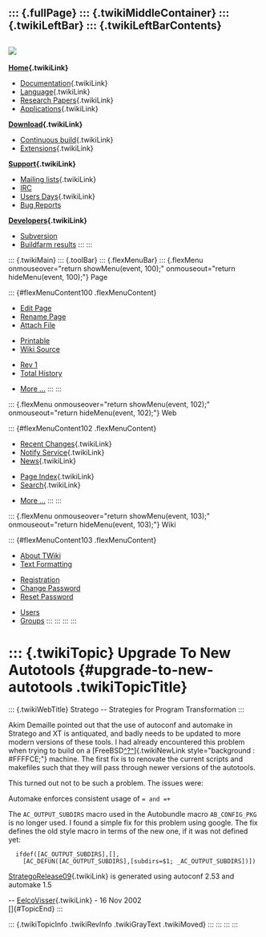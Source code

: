 ::: {.fullPage}
::: {.twikiMiddleContainer}
::: {.twikiLeftBar}
::: {.twikiLeftBarContents}
  ----------------------------------------------------------------------------------
  [![](../pub/Stratego/StrategoLogo/StrategoLogoTextlessWhite-100px.png)](WebHome)
  ----------------------------------------------------------------------------------

**[Home](WebHome){.twikiLink}**

-   [Documentation](StrategoDocumentation){.twikiLink}
-   [Language](StrategoLanguage){.twikiLink}
-   [Research Papers](StrategoPublications){.twikiLink}
-   [Applications](StrategoApplication){.twikiLink}

**[Download](StrategoDownload){.twikiLink}**

-   [Continuous build](ContinuousBuild){.twikiLink}
-   [Extensions](AdditionalPackageDownload){.twikiLink}

**[Support](StrategoSupport){.twikiLink}**

-   [Mailing lists](MailingList){.twikiLink}
-   [IRC](irc://irc.freenode.net/#stratego)
-   [Users Days](StrategoUsersDay){.twikiLink}
-   [Bug Reports](http://yellowgrass.org/project/StrategoXT)

**[Developers](StrategoDev){.twikiLink}**

-   [Subversion](https://svn.strategoxt.org/repos/StrategoXT/strategoxt/trunk)
-   [Buildfarm
    results](http://hydra.nixos.org/jobset/strategoxt/strategoxt-release/all)
:::
:::

::: {.twikiMain}
::: {.toolBar}
::: {.flexMenuBar}
::: {.flexMenu onmouseover="return showMenu(event, 100);" onmouseout="return hideMenu(event, 100);"}
Page

::: {#flexMenuContent100 .flexMenuContent}
-   [Edit
    Page](http://www.program-transformation.org/edit/Stratego/UpgradeToNewAutotools?t=1536825716)
-   [Rename
    Page](http://www.program-transformation.org/rename/Stratego/UpgradeToNewAutotools)
-   [Attach
    File](http://www.program-transformation.org/attach/Stratego/UpgradeToNewAutotools)

<!-- -->

-   [Printable](http://www.program-transformation.org/view/Stratego/UpgradeToNewAutotools?skin=print.pattern)
-   [Wiki
    Source](http://www.program-transformation.org/view/Stratego/UpgradeToNewAutotools?skin=text&raw=on&contenttype=text/plain)

<!-- -->

-   [Rev
    1](http://www.program-transformation.org/view/Stratego/UpgradeToNewAutotools?rev=1.1)
-   [Total
    History](http://www.program-transformation.org/rdiff/Stratego/UpgradeToNewAutotools)

<!-- -->

-   [More
    \...](http://www.program-transformation.org/oops/Stratego/UpgradeToNewAutotools?template=oopsmore&param1=1.1&param2=1.1)
:::
:::

::: {.flexMenu onmouseover="return showMenu(event, 102);" onmouseout="return hideMenu(event, 102);"}
Web

::: {#flexMenuContent102 .flexMenuContent}
-   [Recent Changes](WebChanges){.twikiLink}
-   [Notify Service](WebNotify){.twikiLink}
-   [News](WebNews){.twikiLink}

<!-- -->

-   [Page Index](WebIndex){.twikiLink}
-   [Search](WebSearch){.twikiLink}

<!-- -->

-   [More
    \...](http://www.program-transformation.org/oops/Stratego/UpgradeToNewAutotools?template=oopsmore&param1=1.1&param2=1.1)
:::
:::

::: {.flexMenu onmouseover="return showMenu(event, 103);" onmouseout="return hideMenu(event, 103);"}
Wiki

::: {#flexMenuContent103 .flexMenuContent}
-   [About
    TWiki](http://www.program-transformation.org/view/TWiki/WebHome)
-   [Text
    Formatting](http://www.program-transformation.org/view/TWiki/TextFormattingRules)

<!-- -->

-   [Registration](http://www.program-transformation.org/view/TWiki/TWikiRegistration)
-   [Change
    Password](http://www.program-transformation.org/view/TWiki/ChangePassword)
-   [Reset
    Password](http://www.program-transformation.org/view/TWiki/ResetPassword)

<!-- -->

-   [Users](http://www.program-transformation.org/view/Main/TWikiUsers)
-   [Groups](http://www.program-transformation.org/view/Main/TWikiGroups)
:::
:::
:::
:::

::: {.twikiTopic}
Upgrade To New Autotools {#upgrade-to-new-autotools .twikiTopicTitle}
========================

::: {.twikiWebTitle}
Stratego \-- Strategies for Program Transformation
:::

Akim Demaille pointed out that the use of autoconf and automake in
Stratego and XT is antiquated, and badly needs to be updated to more
modern versions of these tools. I had already encountered this problem
when trying to build on a
[FreeBSD[^?^](http://www.program-transformation.org/edit/Stratego/FreeBSD?topicparent=Stratego.UpgradeToNewAutotools)]{.twikiNewLink
style="background : #FFFFCE;"} machine. The first fix is to renovate the
current scripts and makefiles such that they will pass through newer
versions of the autotools.

This turned out not to be such a problem. The issues were:

Automake enforces consistent usage of `= and =+`

The `AC_OUTPUT_SUBDIRS` macro used in the Autobundle macro
`AB_CONFIG_PKG` is no longer used. I found a simple fix for this problem
using google. The fix defines the old style macro in terms of the new
one, if it was not defined yet:

      ifdef([AC_OUTPUT_SUBDIRS],[],
        [AC_DEFUN([AC_OUTPUT_SUBDIRS],[subdirs=$1; _AC_OUTPUT_SUBDIRS])])

[StrategoRelease09](StrategoRelease09){.twikiLink} is generated using
autoconf 2.53 and automake 1.5

\-- [EelcoVisser](../Main/EelcoVisser){.twikiLink} - 16 Nov 2002\
[]{#TopicEnd}
:::

::: {.twikiTopicInfo .twikiRevInfo .twikiGrayText .twikiMoved}
:::
:::
:::
:::
